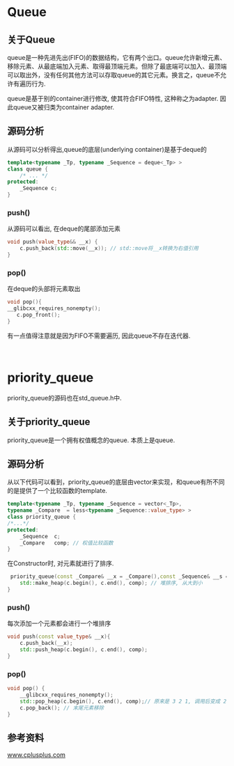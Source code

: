 # Queue

## 关于Queue

queue是一种先进先出(FIFO)的数据结构，它有两个出口。queue允许新增元素、移除元素、从最底端加入元素、取得最顶端元素。但除了最底端可以加入、最顶端可以取出外，没有任何其他方法可以存取queue的其它元素。换言之，queue不允许有遍历行为.

queue是基于别的container进行修改, 使其符合FIFO特性, 这种称之为adapter. 因此queue又被归类为container adapter.

## 源码分析

从源码可以分析得出,queue的底层(underlying container)是基于deque的

```c++
template<typename _Tp, typename _Sequence = deque<_Tp> >
class queue {
    /* ... */
protected:
    _Sequence c;
}
```

### push()

从源码可以看出, 在deque的尾部添加元素

```c++
void push(value_type&& __x) { 
    c.push_back(std::move(__x)); // std::move将__x转换为右值引用
}
```

### pop()

在deque的头部将元素取出

```c++
void pop(){
__glibcxx_requires_nonempty();
   c.pop_front();
}
```

有一点值得注意就是因为FIFO不需要遍历, 因此queue不存在迭代器.

<br>

# priority_queue

priority_queue的源码也在std_queue.h中. 

## 关于priority_queue

priority_queue是一个拥有权值概念的queue. 本质上是queue.

## 源码分析

从以下代码可以看到，priority_queue的底层由vector来实现，和queue有所不同的是提供了一个比较函数的template.

```c++
template<typename _Tp, typename _Sequence = vector<_Tp>,
typename _Compare  = less<typename _Sequence::value_type> >
class priority_queue {
/*...*/
protected:
    _Sequence  c;
    _Compare   comp; // 权值比较函数
}
```

在Constructor时, 对元素就进行了排序. 

```c++
 priority_queue(const _Compare& __x = _Compare(),const _Sequence& __s = _Sequence()): c(__s), comp(__x) {
    std::make_heap(c.begin(), c.end(), comp); // 堆排序, 从大到小
}
```

### push()

每次添加一个元素都会进行一个堆排序

```c++
void push(const value_type& __x){
    c.push_back(__x);
    std::push_heap(c.begin(), c.end(), comp);
}
```

### pop()

```c++
void pop() {
    __glibcxx_requires_nonempty();
    std::pop_heap(c.begin(), c.end(), comp);// 原来是 3 2 1, 调用后变成 2 1 3
    c.pop_back(); // 末尾元素移除
}
```

## 参考资料

www.cplusplus.com
